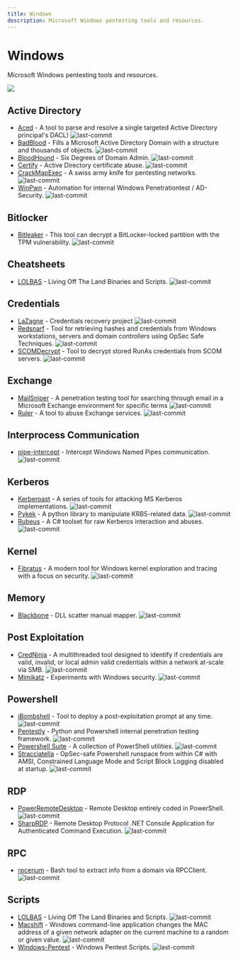 ```yaml
---
title: Windows
description: Microsoft Windows pentesting tools and resources.
---
```


# Windows

Microsoft Windows pentesting tools and resources.

![](https://img.shields.io/badge/Tools%20%26%20Resources%20Available-31-757575?style=for-the-badge)

## Active Directory

* [Aced](https://github.com/garrettfoster13/aced) - A tool to parse and resolve a single targeted Active Directory principal's DACL) ![last-commit](https://img.shields.io/github/last-commit/garrettfoster13/aced?style=flat)
* [BadBlood](https://github.com/davidprowe/BadBlood) - Fills a Microsoft Active Directory Domain with a structure and thousands of objects. ![last-commit](https://img.shields.io/github/last-commit/davidprowe/BadBlood?style=flat)
* [BloodHound](https://github.com/BloodHoundAD/BloodHound) - Six Degrees of Domain Admin. ![last-commit](https://img.shields.io/github/last-commit/BloodHoundAD/BloodHound?style=flat)
* [Certify](https://github.com/GhostPack/Certify) - Active Directory certificate abuse. ![last-commit](https://img.shields.io/github/last-commit/GhostPack/Certify?style=flat)
* [CrackMapExec](https://github.com/byt3bl33d3r/CrackMapExec) - A swiss army knife for pentesting networks. ![last-commit](https://img.shields.io/github/last-commit/byt3bl33d3r/CrackMapExec?style=flat)
* [WinPwn](https://github.com/S3cur3Th1sSh1t/WinPwn) - Automation for internal Windows Penetrationtest / AD-Security. ![last-commit](https://img.shields.io/github/last-commit/S3cur3Th1sSh1t/WinPwn?style=flat)


## Bitlocker

* [Bitleaker](https://github.com/kkamagui/bitleaker) - This tool can decrypt a BitLocker-locked partition with the TPM vulnerability. ![last-commit](https://img.shields.io/github/last-commit/kkamagui/bitleaker?style=flat)


## Cheatsheets

* [LOLBAS](https://lolbas-project.github.io) - Living Off The Land Binaries and Scripts. ![last-commit](https://img.shields.io/github/last-commit/sqlmapproject/sqlmap?style=flat)


## Credentials

* [LaZagne](https://github.com/AlessandroZ/LaZagne) - Credentials recovery project ![last-commit](https://img.shields.io/github/last-commit/AlessandroZ/LaZagne?style=flat)
* [Redsnarf](https://github.com/nccgroup/redsnarf) - Tool for retrieving hashes and credentials from Windows workstations, servers and domain controllers using OpSec Safe Techniques. ![last-commit](https://img.shields.io/github/last-commit/nccgroup/redsnarf?style=flat)
* [SCOMDecrypt](https://github.com/nccgroup/SCOMDecrypt) - Tool to decrypt stored RunAs credentials from SCOM servers. ![last-commit](https://img.shields.io/github/last-commit/nccgroup/SCOMDecrypt?style=flat)


## Exchange

* [MailSniper](https://github.com/dafthack/MailSniper) - A penetration testing tool for searching through email in a Microsoft Exchange environment for specific terms ![last-commit](https://img.shields.io/github/last-commit/dafthack/MailSniper?style=flat)
* [Ruler](https://github.com/sensepost/ruler) - A tool to abuse Exchange services. ![last-commit](https://img.shields.io/github/last-commit/sensepost/ruler?style=flat)


## Interprocess Communication

* [pipe-intercept](https://github.com/gabriel-sztejnworcel/pipe-intercept) - Intercept Windows Named Pipes communication. ![last-commit](https://img.shields.io/github/last-commit/gabriel-sztejnworcel/pipe-intercept?style=flat)


## Kerberos

* [Kerberoast](https://github.com/nidem/kerberoast) - A series of tools for attacking MS Kerberos implementations. ![last-commit](https://img.shields.io/github/last-commit/nidem/kerberoast?style=flat)
* [Pykek](https://github.com/mubix/pykek) - A python library to manipulate KRB5-related data. ![last-commit](https://img.shields.io/github/last-commit/mubix/pykek?style=flat)
* [Rubeus](https://github.com/GhostPack/Rubeus) - A C\# toolset for raw Kerberos interaction and abuses. ![last-commit](https://img.shields.io/github/last-commit/GhostPack/Rubeus?style=flat)


## Kernel

* [Fibratus](https://github.com/rabbitstack/fibratus) - A modern tool for Windows kernel exploration and tracing with a focus on security. ![last-commit](https://img.shields.io/github/last-commit/nidem/kerberoast?style=flat)


## Memory

* [Blackbone](https://github.com/DarthTon/Blackbone) - DLL scatter manual mapper. ![last-commit](https://img.shields.io/github/last-commit/DarthTon/Blackbone?style=flat)


## Post Exploitation

* [CredNinja](https://github.com/Raikia/CredNinja) - A multithreaded tool designed to identify if credentials are valid, invalid, or local admin valid credentials within a network at-scale via SMB. ![last-commit](https://img.shields.io/github/last-commit/Raikia/CredNinja?style=flat)
* [Mimikatz](https://github.com/gentilkiwi/mimikatz) - Experiments with Windows security. ![last-commit](https://img.shields.io/github/last-commit/gentilkiwi/mimikatz?style=flat)


## Powershell

* [iBombshell](https://github.com/Telefonica/ibombshell) - Tool to deploy a post-exploitation prompt at any time. ![last-commit](https://img.shields.io/github/last-commit/Telefonica/ibombshell?style=flat)
* [Pentestly](https://github.com/praetorian-inc/pentestly) - Python and Powershell internal penetration testing framework. ![last-commit](https://img.shields.io/github/last-commit/praetorian-inc/pentestly?style=flat)
* [Powershell Suite](https://github.com/FuzzySecurity/PowerShell-Suite) - A collection of PowerShell utilities. ![last-commit](https://img.shields.io/github/last-commit/FuzzySecurity/PowerShell-Suite?style=flat)
* [Stracciatella](https://github.com/mgeeky/Stracciatella) - OpSec-safe Powershell runspace from within C# with AMSI, Constrained Language Mode and Script Block Logging disabled at startup. ![last-commit](https://img.shields.io/github/last-commit/mgeeky/Stracciatella?style=flat)


## RDP

* [PowerRemoteDesktop](https://github.com/DarkCoderSc/PowerRemoteDesktop) - Remote Desktop entirely coded in PowerShell. ![last-commit](https://img.shields.io/github/last-commit/DarkCoderSc/PowerRemoteDesktop?style=flat)
* [SharpRDP](https://github.com/0xthirteen/SharpRDP) - Remote Desktop Protocol .NET Console Application for Authenticated Command Execution. ![last-commit](https://img.shields.io/github/last-commit/0xthirteen/SharpRDP?style=flat)


## RPC

* [rpcenum](https://github.com/s4vitar/rpcenum) - Bash tool to extract info from a domain via RPCClient. ![last-commit](https://img.shields.io/github/last-commit/s4vitar/rpcenum?style=flat)


## Scripts

* [LOLBAS](https://lolbas-project.github.io/#) - Living Off The Land Binaries and Scripts. ![last-commit](https://img.shields.io/github/last-commit/LOLBAS-Project/LOLBAS?style=flat)
* [Macshift](https://github.com/nayuki/Macshift) - Windows command-line application changes the MAC address of a given network adapter on the current machine to a random or given value. ![last-commit](https://img.shields.io/github/last-commit/nayuki/Macshift?style=flat)
* [Windows-Pentest](https://github.com/ankh2054/windows-pentest) - Windows Pentest Scripts. ![last-commit](https://img.shields.io/github/last-commit/ankh2054/windows-pentest?style=flat)